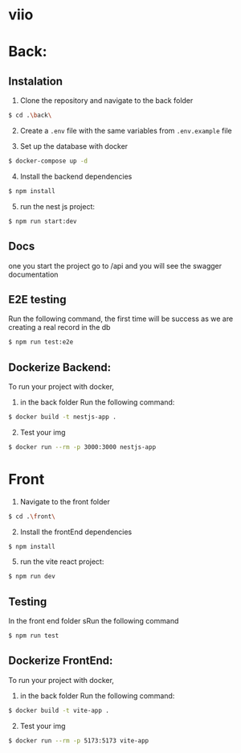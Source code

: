 # viio

# Back:

## Instalation

1. Clone the repository and navigate to the back folder

```bash
$ cd .\back\
```

2. Create a `.env` file with the same variables from `.env.example` file

3. Set up the database with docker

```bash
$ docker-compose up -d
```

4. Install the backend dependencies

```bash
$ npm install
```

5. run the nest js project:

```bash
$ npm run start:dev
```

## Docs

one you start the project go to /api and you will see the swagger documentation

## E2E testing

Run the following command, the first time will be success as we are creating a real record in the db

```bash
$ npm run test:e2e
```

## Dockerize Backend:

To run your project with docker,

1. in the back folder Run the following command:

```bash
$ docker build -t nestjs-app .
```

2. Test your img

```bash
$ docker run --rm -p 3000:3000 nestjs-app
```

# Front

1. Navigate to the front folder

```bash
$ cd .\front\
```

2. Install the frontEnd dependencies

```bash
$ npm install
```

5. run the vite react project:

```bash
$ npm run dev
```

## Testing

In the front end folder sRun the following command

```bash
$ npm run test
```

## Dockerize FrontEnd:

To run your project with docker,

1. in the back folder Run the following command:

```bash
$ docker build -t vite-app .
```

2. Test your img

```bash
$ docker run --rm -p 5173:5173 vite-app
```
